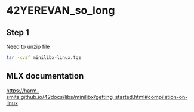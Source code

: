 # 42YEREVAN_so_long

## Step 1

Need to unzip file
```bash
tar -xvzf minilibx-linux.tgz
```

## MLX documentation
https://harm-smits.github.io/42docs/libs/minilibx/getting_started.html#compilation-on-linux